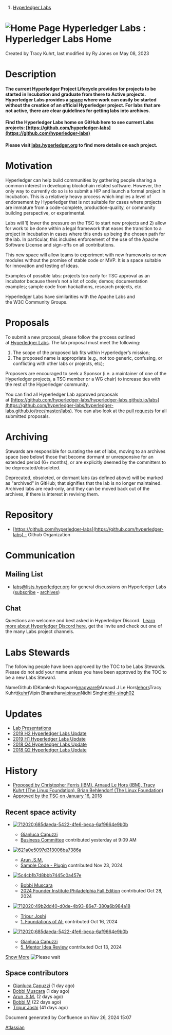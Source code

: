 1. [Hyperledger Labs](index.html)

# ![Home Page](images/icons/contenttypes/home_page_16.png) Hyperledger Labs : Hyperledger Labs Home

Created by Tracy Kuhrt, last modified by Ry Jones on May 08, 2023

# Description

#### The current Hyperledger Project Lifecycle provides for projects to be started in Incubation and graduate from there to Active projects. Hyperledger Labs provides a [space](https://github.com/hyperledger-labs) where work can easily be started without the creation of an official Hyperledger project. For labs that are not active, there are clear guidelines for getting labs into archives.

#### Find the Hyperledger Labs home on GitHub here to see current Labs projects: [https://github.com/hyperledger-labs](https://github.com/hyperledger-labs)

#### Please visit [labs.hyperledger.org](https://labs.hyperledger.org/) to find more details on each project.

# Motivation

Hyperledger can help build communities by gathering people sharing a common interest in developing blockchain related software. However, the only way to currently do so is to submit a HIP and launch a formal project in Incubation. This is a relatively heavy process which implies a level of endorsement by Hyperledger that is not suitable for cases where projects are immature from a code-complete, production-quality, or community building perspective, or experimental.

Labs will 1) lower the pressure on the TSC to start new projects and 2) allow for work to be done within a legal framework that eases the transition to a project in Incubation in cases where this ends up being the chosen path for the lab. In particular, this includes enforcement of the use of the Apache Software License and sign-offs on all contributions.

This new space will allow teams to experiment with new frameworks or new modules without the promise of stable code or MVP. It is a space suitable for innovation and testing of ideas.

Examples of possible labs: projects too early for TSC approval as an incubator because there’s not a lot of code; demos; documentation examples; sample code from hackathons, research projects, etc.

Hyperledger Labs have similarities with the Apache Labs and the W3C Community Groups.

# Proposals

To submit a new proposal, please follow the process outlined at [Hyperledger Labs](https://hyperledger-labs.github.io/). The lab proposal must meet the following:

1. The scope of the proposed lab fits within Hyperledger’s mission;
2. The proposed name is appropriate (e.g., not too generic, confusing, or conflicting with other labs or projects, etc);

Proposers are encouraged to seek a Sponsor (i.e. a maintainer of one of the Hyperledger projects, a TSC member or a WG chair) to increase ties with the rest of the Hyperledger community.

You can find all Hyperledger Lab approved proposals at [https://github.com/hyperledger-labs/hyperledger-labs.github.io/labs](https://github.com/hyperledger-labs/hyperledger-labs.github.io/tree/master/labs). You can also look at the [pull requests](https://github.com/hyperledger-labs/hyperledger-labs.github.io/pulls) for all submitted proposals.

# Archiving

Stewards are responsible for curating the set of labs, moving to an archives space (see below) those that become dormant or unresponsive for an extended period (6+ months), or are explicitly deemed by the committers to be deprecated/obsoleted.

Deprecated, obsoleted, or dormant labs (as defined above) will be marked as "archived" in GitHub; that signifies that the lab is no longer maintained. Archived labs are read-only, and they can be moved back out of the archives, if there is interest in reviving them.

# Repository

- [https://github.com/hyperledger-labs](https://github.com/hyperledger-labs) - Github Organization

# Communication

## Mailing List

- [labs@lists.hyperledger.org](mailto:labs@lists.hyperledger.org) for general discussions on Hyperledger Labs ([subscribe](https://lists.hyperledger.org/g/labs) - [archives](https://lists.hyperledger.org/g/labs/messages))

## Chat

Questions are welcome and best asked in Hyperledger Discord.  [Learn more about Hyperledger Discord here](https://lf-hyperledger.atlassian.net/wiki/display/HYP/Our+chat+service), get the invite and check out one of the many Labs project channels.  

# Labs Stewards

The following people have been approved by the TOC to be Labs Stewards. Please do not add your name unless you have been approved by the TOC to be a new Labs Steward.

NameGithub IDKamlesh Nagware[knagware9](https://github.com/knagware9)Arnaud J Le Hors[lehors](https://github.com/lehors)Tracy Kuhrt[tkuhrt](https://github.com/tkuhrt)Vipin Bharathan[vipinsun](https://github.com/vipinsun)Nidhi Singh[nidhi-singh02](https://github.com/nidhi-singh02)

# Updates

- [Lab Presentations](Lab-Presentations_20294158.html)
- [2019 H2 Hyperledger Labs Update](2019-H2-Hyperledger-Labs-Update_20284939.html)
- [2019 H1 Hyperledger Labs Update](2019-H1-Hyperledger-Labs-Update_20283426.html)
- [2018 Q4 Hyperledger Labs Update](2018-Q4-Hyperledger-Labs-Update_20284852.html)
- [2018 Q2 Hyperledger Labs Update](2018-Q2-Hyperledger-Labs-Update_20284838.html)

# History

- [Proposed by Christopher Ferris (IBM), Arnaud Le Hors (IBM), Tracy Kuhrt (The Linux Foundation), Brian Behlendorf (The Linux Foundation)](https://docs.google.com/document/d/1VbgmlIqDnUnvjxSJ5QTUBV-Qn3eA7Gduw0edjYgDXIY)
- [Approved by the TSC on January 16, 2018](https://lists.hyperledger.org/g/tsc/message/1348)

## Recent space activity

- [![](null/aa-avatar/712020:685daeda-5422-4fe6-beca-6af9664e9b0b "712020:685daeda-5422-4fe6-beca-6af9664e9b0b")](null/display/~712020%3A685daeda-5422-4fe6-beca-6af9664e9b0b)
  
  - [Gianluca Capuzzi](null/display/~712020%3A685daeda-5422-4fe6-beca-6af9664e9b0b)
  - [Business Committee](Business-Committee_20291222.html "data-linked-resource-id=") contributed yesterday at 9:09 AM
- [![](null/aa-avatar/621a0e5097d313006ba7386a "621a0e5097d313006ba7386a")](null/display/~621a0e5097d313006ba7386a)
  
  - [Arun .S.M.](null/display/~621a0e5097d313006ba7386a)
  - [Sample Code - Plugin](Sample-Code---Plugin_59802048.html "data-linked-resource-id=") contributed Nov 23, 2024
- [![](null/aa-avatar/5c4cb1b7d8bbb7445c0a457e "5c4cb1b7d8bbb7445c0a457e")](null/display/~5c4cb1b7d8bbb7445c0a457e)
  
  - [Bobbi Muscara](null/display/~5c4cb1b7d8bbb7445c0a457e)
  - [2024 Founder Institute Philadelphia Fall Edition](2024-Founder-Institute-Philadelphia-Fall-Edition_20291388.html "data-linked-resource-id=") contributed Oct 28, 2024
- [![](null/aa-avatar/712020:49b2dd40-d0de-4b93-86e7-380a6b984a18 "712020:49b2dd40-d0de-4b93-86e7-380a6b984a18")](null/display/~712020%3A49b2dd40-d0de-4b93-86e7-380a6b984a18)
  
  - [Tripur Joshi](null/display/~712020%3A49b2dd40-d0de-4b93-86e7-380a6b984a18)
  - [1. Foundations of AI:](20291408.html "data-linked-resource-id=") contributed Oct 16, 2024
- [![](null/aa-avatar/712020:685daeda-5422-4fe6-beca-6af9664e9b0b "712020:685daeda-5422-4fe6-beca-6af9664e9b0b")](null/display/~712020%3A685daeda-5422-4fe6-beca-6af9664e9b0b)
  
  - [Gianluca Capuzzi](null/display/~712020%3A685daeda-5422-4fe6-beca-6af9664e9b0b)
  - [5. Mentor Idea Review](5.-Mentor-Idea-Review_29753679.html "data-linked-resource-id=") contributed Oct 13, 2024

[Show More](/wiki/plugins/recently-updated/changes.action?theme=social&pageSize=5&startIndex=5&searchToken=1&spaceKeys=labs&contentType=page%2C%20comment%2C%20blogpost&cursor=_f_NQ%3D%3D_sa_WzE3Mjg4MDMwMjMwMDAsIlx0Mjk3NTM2Nzkgb1o1UF1BUD5nJ1peYFxcV21nb3RXIGNwIl0%3D) ![Please wait](images/icons/wait.gif)

## Space contributors

- [Gianluca Capuzzi](/wiki/display/~712020%3A685daeda-5422-4fe6-beca-6af9664e9b0b) (1 day ago)
- [Bobbi Muscara](/wiki/display/~5c4cb1b7d8bbb7445c0a457e) (1 day ago)
- [Arun .S.M.](/wiki/display/~621a0e5097d313006ba7386a) (2 days ago)
- [Bobbi M](/wiki/display/~5c4c9b9a7f1b2543d285e48f) (22 days ago)
- [Tripur Joshi](/wiki/display/~712020%3A49b2dd40-d0de-4b93-86e7-380a6b984a18) (41 days ago)

Document generated by Confluence on Nov 26, 2024 15:07

[Atlassian](http://www.atlassian.com/)

